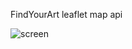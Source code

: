 FindYourArt leaflet map api <br>

![screen](https://user-images.githubusercontent.com/38325801/73202838-31f1e100-413c-11ea-97c2-838d13f905fd.jpg)
